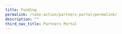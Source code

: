 ```yaml
---
title: Funding
permalink: /take-action/partners-portal/permalink/
description: ""
third_nav_title: Partners Portal
---
```

